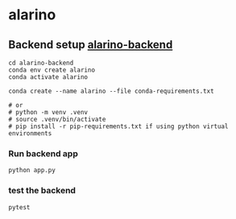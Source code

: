 # alarino

## Backend setup [alarino-backend](alarino_backend/)
```
cd alarino-backend
conda env create alarino
conda activate alarino

conda create --name alarino --file conda-requirements.txt

# or 
# python -m venv .venv
# source .venv/bin/activate
# pip install -r pip-requirements.txt if using python virtual environments
```

### Run backend app
```
python app.py
```
### test the backend
```
pytest
```


